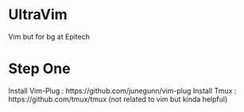 # UltraVim
Vim but for bg at Epitech


<h1>Step One</h1>
Install Vim-Plug : https://github.com/junegunn/vim-plug
Install Tmux : https://github.com/tmux/tmux (not related to vim but kinda helpful)
